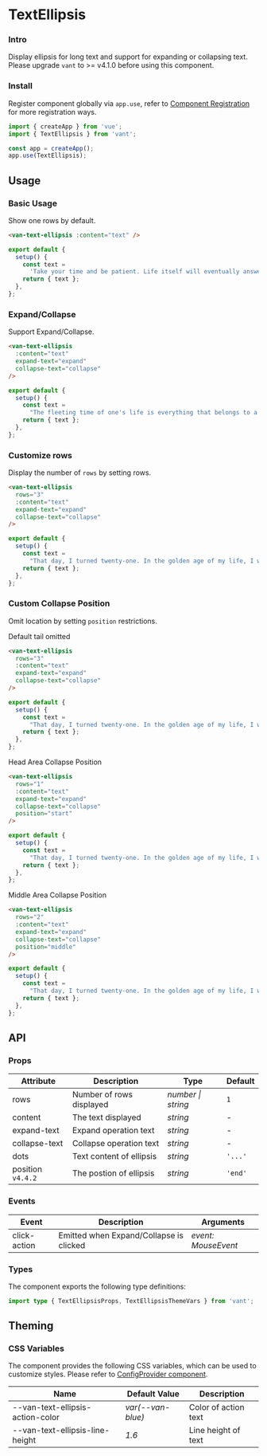 # TextEllipsis

### Intro

Display ellipsis for long text and support for expanding or collapsing text. Please upgrade `vant` to >= v4.1.0 before using this component.

### Install

Register component globally via `app.use`, refer to [Component Registration](#/en-US/advanced-usage#zu-jian-zhu-ce) for more registration ways.

```js
import { createApp } from 'vue';
import { TextEllipsis } from 'vant';

const app = createApp();
app.use(TextEllipsis);
```

## Usage

### Basic Usage

Show one rows by default.

```html
<van-text-ellipsis :content="text" />
```

```js
export default {
  setup() {
    const text =
      'Take your time and be patient. Life itself will eventually answer all those questions it once raised for you.';
    return { text };
  },
};
```

### Expand/Collapse

Support Expand/Collapse.

```html
<van-text-ellipsis
  :content="text"
  expand-text="expand"
  collapse-text="collapse"
/>
```

```js
export default {
  setup() {
    const text =
      "The fleeting time of one's life is everything that belongs to a person. Only this thing truly belongs to you. Everything else is just a momentary pleasure or misfortune, which will soon be gone with the passing of time.";
    return { text };
  },
};
```

### Customize rows

Display the number of `rows` by setting rows.

```html
<van-text-ellipsis
  rows="3"
  :content="text"
  expand-text="expand"
  collapse-text="collapse"
/>
```

```js
export default {
  setup() {
    const text =
      "That day, I turned twenty-one. In the golden age of my life, I was full of dreams. I wanted to love, to eat, and to instantly transform into one of these clouds, part alight, part darkened. It was only later that I understood life is but a slow, drawn-out process of getting your balls crushed. Day by day, you get older. Day by day, your dreams fade. In the end you are no different from a crushed ox. But I hadn't foreseen any of it on my twenty-first birthday. I thought I would be vigorous forever, and that nothing could ever crush me.";
    return { text };
  },
};
```

### Custom Collapse Position

Omit location by setting `position` restrictions.

Default tail omitted

```html
<van-text-ellipsis
  rows="3"
  :content="text"
  expand-text="expand"
  collapse-text="collapse"
/>
```

```js
export default {
  setup() {
    const text =
      "That day, I turned twenty-one. In the golden age of my life, I was full of dreams. I wanted to love, to eat, and to instantly transform into one of these clouds, part alight, part darkened. It was only later that I understood life is but a slow, drawn-out process of getting your balls crushed. Day by day, you get older. Day by day, your dreams fade. In the end you are no different from a crushed ox. But I hadn't foreseen any of it on my twenty-first birthday. I thought I would be vigorous forever, and that nothing could ever crush me.";
    return { text };
  },
};
```

Head Area Collapse Position

```html
<van-text-ellipsis
  rows="1"
  :content="text"
  expand-text="expand"
  collapse-text="collapse"
  position="start"
/>
```

```js
export default {
  setup() {
    const text =
      "That day, I turned twenty-one. In the golden age of my life, I was full of dreams. I wanted to love, to eat, and to instantly transform into one of these clouds, part alight, part darkened. It was only later that I understood life is but a slow, drawn-out process of getting your balls crushed. Day by day, you get older. Day by day, your dreams fade. In the end you are no different from a crushed ox. But I hadn't foreseen any of it on my twenty-first birthday. I thought I would be vigorous forever, and that nothing could ever crush me.";
    return { text };
  },
};
```

Middle Area Collapse Position

```html
<van-text-ellipsis
  rows="2"
  :content="text"
  expand-text="expand"
  collapse-text="collapse"
  position="middle"
/>
```

```js
export default {
  setup() {
    const text =
      "That day, I turned twenty-one. In the golden age of my life, I was full of dreams. I wanted to love, to eat, and to instantly transform into one of these clouds, part alight, part darkened. It was only later that I understood life is but a slow, drawn-out process of getting your balls crushed. Day by day, you get older. Day by day, your dreams fade. In the end you are no different from a crushed ox. But I hadn't foreseen any of it on my twenty-first birthday. I thought I would be vigorous forever, and that nothing could ever crush me.";
    return { text };
  },
};
```

## API

### Props

| Attribute         | Description              | Type               | Default |
| ----------------- | ------------------------ | ------------------ | ------- |
| rows              | Number of rows displayed | _number \| string_ | `1`     |
| content           | The text displayed       | _string_           | -       |
| expand-text       | Expand operation text    | _string_           | -       |
| collapse-text     | Collapse operation text  | _string_           | -       |
| dots              | Text content of ellipsis | _string_           | `'...'` |
| position `v4.4.2` | The postion of ellipsis  | _string_           | `'end'` |

### Events

| Event        | Description                             | Arguments           |
| ------------ | --------------------------------------- | ------------------- |
| click-action | Emitted when Expand/Collapse is clicked | _event: MouseEvent_ |

### Types

The component exports the following type definitions:

```ts
import type { TextEllipsisProps, TextEllipsisThemeVars } from 'vant';
```

## Theming

### CSS Variables

The component provides the following CSS variables, which can be used to customize styles. Please refer to [ConfigProvider component](#/en-US/config-provider).

| Name                             | Default Value     | Description          |
| -------------------------------- | ----------------- | -------------------- |
| --van-text-ellipsis-action-color | _var(--van-blue)_ | Color of action text |
| --van-text-ellipsis-line-height  | _1.6_             | Line height of text  |
